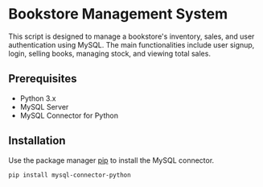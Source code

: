 # Bookstore Management System

This script is designed to manage a bookstore's inventory, sales, and user authentication using MySQL. The main functionalities include user signup, login, selling books, managing stock, and viewing total sales.

## Prerequisites

- Python 3.x
- MySQL Server
- MySQL Connector for Python

## Installation

Use the package manager [pip](https://pip.pypa.io/en/stable/) to install the MySQL connector.

```bash
pip install mysql-connector-python
